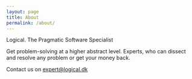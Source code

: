 ```yaml
---
layout: page
title: About
permalink: /about/
---
```


Logical. The Pragmatic Software Specialist

Get problem-solving at a higher abstract level. Experts, who can dissect and resolve any problem or get your money back.

Contact us on expert@logical.dk
